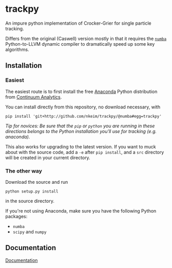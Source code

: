 trackpy
=======

An impure python implementation of Crocker-Grier for single particle tracking.

Differs from the original (Caswell) version mostly in that it requires the [`numba`](http://numba.pydata.org) Python-to-LLVM dynamic compiler to dramatically speed up some key algorithms.

Installation
----

### Easiest

The easiest route is to first install the free [Anaconda](https://store.continuum.io/cshop/products/) Python distribution from [Continuum Analytics](http://continuum.io). 

You can install directly from this repository, no download necessary, with

    pip install 'git+http://github.com/nkeim/trackpy/@numba#egg=trackpy'

*Tip for novices: Be sure that the `pip` or `python` you are running in these directions belongs to the Python installation you'll use for tracking (e.g. anaconda).*

This also works for upgrading to the latest version. If you want to muck about with the source code, add a `-e` after `pip install`, and a `src` directory will be created in your current directory.

### The other way

Download the source and run

    python setup.py install

in the source directory. 

If you're not using Anaconda, make sure you have the following Python packages:

- `numba`
- `scipy` and `numpy`


Documentation
---

[Documentation](https://trackpy-numba.readthedocs.org)

